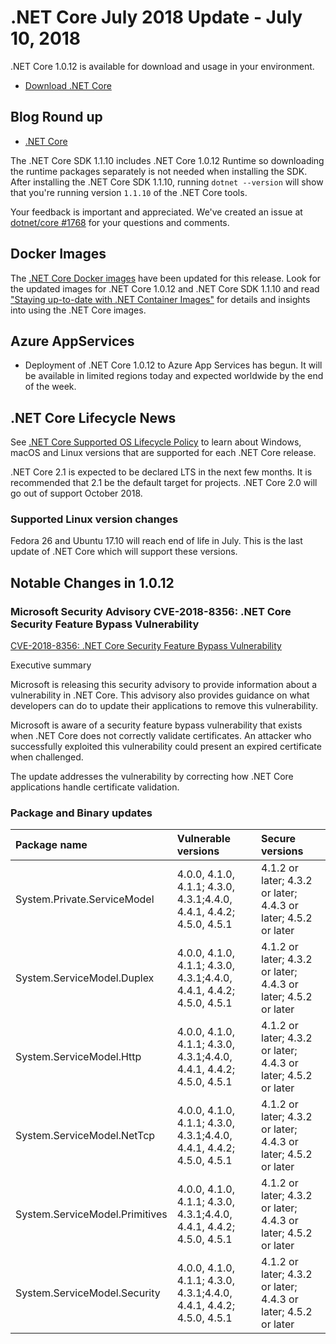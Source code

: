 # .NET Core July 2018 Update - July 10, 2018

.NET Core 1.0.12 is available for download and usage in your environment.

* [Download .NET Core](https://github.com/dotnet/core/blob/main/release-notes/download-archives/1.0.12-download.md)

## Blog Round up

* [.NET Core](https://devblogs.microsoft.com/dotnet/net-core-july-2018-update/)

The .NET Core SDK 1.1.10 includes .NET Core 1.0.12 Runtime so downloading the runtime packages separately is not needed when installing the SDK. After installing the .NET Core SDK 1.1.10, running `dotnet --version` will show that you're running version `1.1.10` of the .NET Core tools.

Your feedback is important and appreciated. We've created an issue at [dotnet/core #1768](https://github.com/dotnet/core/issues/1768) for your questions and comments.

## Docker Images

The [.NET Core Docker images](https://hub.docker.com/r/microsoft/dotnet/) have been updated for this release. Look for the updated images for .NET Core 1.0.12 and .NET Core SDK 1.1.10 and read ["Staying up-to-date with .NET Container Images"](https://devblogs.microsoft.com/dotnet/staying-up-to-date-with-net-container-images/) for details and insights into using the .NET Core images.

## Azure AppServices

* Deployment of .NET Core 1.0.12 to Azure App Services has begun. It will be available in limited regions today and expected worldwide by the end of the week.

## .NET Core Lifecycle News

See [.NET Core Supported OS Lifecycle Policy](https://github.com/dotnet/core/blob/main/os-lifecycle-policy.md) to learn about Windows, macOS and Linux versions that are supported for each .NET Core release.

.NET Core 2.1 is expected to be declared LTS in the next few months. It is recommended that 2.1 be the default target for projects. .NET Core 2.0 will go out of support October 2018.

### Supported Linux version changes

Fedora 26 and Ubuntu 17.10 will reach end of life in July. This is the last update of .NET Core which will support these versions.

## Notable Changes in 1.0.12

### Microsoft Security Advisory CVE-2018-8356: .NET Core Security Feature Bypass Vulnerability

[CVE-2018-8356: .NET Core Security Feature Bypass Vulnerability](https://github.com/dotnet/announcements/issues/73)

Executive summary

Microsoft is releasing this security advisory to provide information about a vulnerability in .NET Core. This advisory also provides guidance on what developers can do to update their applications to remove this vulnerability.

Microsoft is aware of a security feature bypass vulnerability that exists when .NET Core does not correctly validate certificates. An attacker who successfully exploited this vulnerability could present an expired certificate when challenged.

The update addresses the vulnerability by correcting how .NET Core applications handle certificate validation.

### Package and Binary updates

| Package name | Vulnerable versions | Secure versions |
| :--- | :--- | :--- |
| System.Private.ServiceModel | 4.0.0, 4.1.0, 4.1.1; 4.3.0, 4.3.1;4.4.0, 4.4.1, 4.4.2; 4.5.0, 4.5.1 | 4.1.2 or later; 4.3.2 or later; 4.4.3 or later; 4.5.2 or later |
| System.ServiceModel.Duplex | 4.0.0, 4.1.0, 4.1.1; 4.3.0, 4.3.1;4.4.0, 4.4.1, 4.4.2; 4.5.0, 4.5.1 | 4.1.2 or later; 4.3.2 or later; 4.4.3 or later; 4.5.2 or later |
| System.ServiceModel.Http | 4.0.0, 4.1.0, 4.1.1; 4.3.0, 4.3.1;4.4.0, 4.4.1, 4.4.2; 4.5.0, 4.5.1 | 4.1.2 or later; 4.3.2 or later; 4.4.3 or later; 4.5.2 or later |
| System.ServiceModel.NetTcp | 4.0.0, 4.1.0, 4.1.1; 4.3.0, 4.3.1;4.4.0, 4.4.1, 4.4.2; 4.5.0, 4.5.1 | 4.1.2 or later; 4.3.2 or later; 4.4.3 or later; 4.5.2 or later |
| System.ServiceModel.Primitives | 4.0.0, 4.1.0, 4.1.1; 4.3.0, 4.3.1;4.4.0, 4.4.1, 4.4.2; 4.5.0, 4.5.1 | 4.1.2 or later; 4.3.2 or later; 4.4.3 or later; 4.5.2 or later |
| System.ServiceModel.Security | 4.0.0, 4.1.0, 4.1.1; 4.3.0, 4.3.1;4.4.0, 4.4.1, 4.4.2; 4.5.0, 4.5.1 | 4.1.2 or later; 4.3.2 or later; 4.4.3 or later; 4.5.2 or later |
